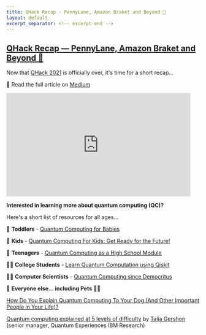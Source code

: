 ```yaml
---
title: QHack Recap - PennyLane, Amazon Braket and Beyond 🚀
layout: default
excerpt_separator: <!-- excerpt-end -->
---
```


## [QHack Recap — PennyLane, Amazon Braket and Beyond 🚀](https://medium.com/@joao.galego/qhack-recap-pennylane-amazon-braket-and-beyond-a2c153d50a88)

<!-- excerpt-start -->

Now that [QHack 2021](https://qhack.ai/) is officially over, it's time for a short recap...

📝 Read the full article on [Medium](https://medium.com/@joao.galego/qhack-recap-pennylane-amazon-braket-and-beyond-a2c153d50a88)

<!-- excerpt-end -->

<iframe src="https://giphy.com/embed/R3XLsgvTaEm2YulMqM" width="480" height="270" frameBorder="0" class="giphy-embed" allowFullScreen></iframe>

**Interested in learning more about quantum computing (QC)?**

Here's a short list of resources for all ages...

👶 **Toddlers** - [Quantum Computing for Babies](https://www.amazon.com/Quantum-Computing-Babies-Baby-University/dp/1492671185)

🧒 **Kids** - [Quantum Computing For Kids: Get Ready for the Future!](https://www.amazon.com/Quantum-Computing-Kids-Introduction-Ilustrated/dp/B0851MB79W)

👦 **Teenagers** - [Quantum Computing as a High School Module](https://arxiv.org/abs/1905.00282)

🧑‍🎓 **College Students** - [Learn Quantum Computation using Qiskit](https://qiskit.org/textbook/preface.html)

👨‍💻 **Computer Scientists** - [Quantum Computing since Democritus](https://www.scottaaronson.com/democritus/)

👥 **Everyone else... including Pets** 🐶🐱

[How Do You Explain Quantum Computing To Your Dog (And Other Important People in Your Life)?](https://medium.com/qiskit/how-do-you-explain-quantum-computing-to-your-dog-and-other-important-people-in-your-life-22f5fdacaf11)

[Quantum computing explained at 5 levels of difficulty](https://quantuminstitute.yale.edu/publications/quantum-computing-explained-5-levels-difficulty) by [Talia Gershon](https://www.linkedin.com/in/talia-gershon) (senior manager, Quantum Experiences IBM Research)
